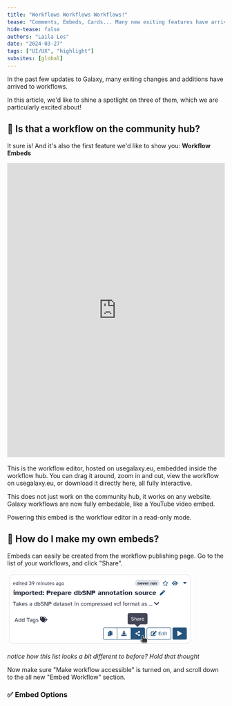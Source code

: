 ```yaml
---
title: "Workflows Workflows Workflows!"
tease: "Comments, Embeds, Cards... Many new exiting features have arrived to Workflows. Let's have a look at what they are, do, and how you can use them to super-power your Workflow workflow"
hide-tease: false
authors: "Laila Los"
date: "2024-03-27"
tags: ["UI/UX", "highlight"]
subsites: [global]
---
```


In the past few updates to Galaxy, many exiting changes and additions have arrived to workflows.

In this article, we'd like to shine a spotlight on three of them, which we are particularly excited about!

## 🤯 Is that a workflow on the community hub?

It sure is! And it's also the first feature we'd like to show you: **Workflow Embeds**

<iframe title="Galaxy Workflow Embed" style="width: 100%; height: 680px; border: none;" src="https://usegalaxy.eu/published/workflow?id=6e0330de5d80e619&embed=true&buttons=true&about=false&heading=true&minimap=true&zoom_controls=true&initialX=-20&initialY=-20&zoom=0.5"></iframe>

This is the workflow editor, hosted on usegalaxy.eu, embedded inside the workflow hub.
You can drag it around, zoom in and out, view the workflow on usegalaxy.eu, or download it directly here, all fully interactive.

This does not just work on the community hub, it works on any website. Galaxy workflows are now fully embedable, like a YouTube video embed.

Powering this embed is the workflow editor in a read-only mode.

## 🤔 How do I make my own embeds?

Embeds can easily be created from the workflow publishing page.
Go to the list of your workflows, and click "Share".

![a workflow from the workflow list with a cursor hovering over a "share" button](./workflow-card-share.png)

_notice how this list looks a bit different to before? Hold that thought_

Now make sure "Make workflow accessible" is turned on, and scroll down to the all new "Embed Workflow" section.

### ✅ Embed Options
